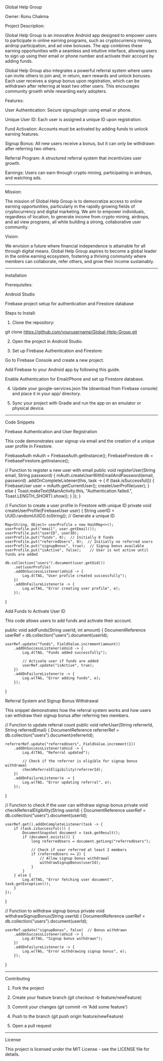 Global Help Group

Owner: Ronu Chakma

Project Description:

Global Help Group is an innovative Android app designed to empower users to participate in online earning programs, such as cryptocurrency mining, airdrop participation, and ad view bonuses. The app combines these earning opportunities with a seamless and intuitive interface, allowing users to sign up using their email or phone number and activate their account by adding funds.

Global Help Group also integrates a powerful referral system where users can invite others to join and, in return, earn rewards and unlock bonuses. Each user receives a signup bonus upon registration, which can be withdrawn after referring at least two other users. This encourages community growth while rewarding early adopters.

Features:

User Authentication: Secure signup/login using email or phone.

Unique User ID: Each user is assigned a unique ID upon registration.

Fund Activation: Accounts must be activated by adding funds to unlock earning features.

Signup Bonus: All new users receive a bonus, but it can only be withdrawn after referring two others.

Referral Program: A structured referral system that incentivizes user growth.

Earnings: Users can earn through crypto mining, participating in airdrops, and watching ads.



---

Mission:

The mission of Global Help Group is to democratize access to online earning opportunities, particularly in the rapidly growing fields of cryptocurrency and digital marketing. We aim to empower individuals, regardless of location, to generate income from crypto mining, airdrops, and ad view programs, all while building a strong, collaborative user community.

Vision:

We envision a future where financial independence is attainable for all through digital means. Global Help Group aspires to become a global leader in the online earning ecosystem, fostering a thriving community where members can collaborate, refer others, and grow their income sustainably.


---

Installation

Prerequisites:

Android Studio

Firebase project setup for authentication and Firestore database


Steps to Install:

1. Clone the repository:

git clone https://github.com/yourusername/Global-Help-Group.git


2. Open the project in Android Studio.


3. Set up Firebase Authentication and Firestore:

Go to Firebase Console and create a new project.

Add Firebase to your Android app by following this guide.

Enable Authentication for Email/Phone and set up Firestore database.



4. Update your google-services.json file (download from Firebase console) and place it in your app/ directory.


5. Sync your project with Gradle and run the app on an emulator or physical device.




---

Code Snippets

Firebase Authentication and User Registration

This code demonstrates user signup via email and the creation of a unique user profile in Firestore.

FirebaseAuth mAuth = FirebaseAuth.getInstance();
FirebaseFirestore db = FirebaseFirestore.getInstance();

// Function to register a new user with email
public void registerUser(String email, String password) {
    mAuth.createUserWithEmailAndPassword(email, password)
        .addOnCompleteListener(this, task -> {
            if (task.isSuccessful()) {
                FirebaseUser user = mAuth.getCurrentUser();
                createUserProfile(user);
            } else {
                Toast.makeText(MainActivity.this, "Authentication failed.",
                    Toast.LENGTH_SHORT).show();
            }
        });
}

// Function to create a user profile in Firestore with unique ID
private void createUserProfile(FirebaseUser user) {
    String userID = UUID.randomUUID().toString(); // Generate a unique ID

    Map<String, Object> userProfile = new HashMap<>();
    userProfile.put("email", user.getEmail());
    userProfile.put("userID", userID);
    userProfile.put("funds", 0);  // Initially 0 funds
    userProfile.put("referredUsers", 0);  // Initially no referred users
    userProfile.put("signupBonus", true);  // Signup bonus available
    userProfile.put("isActive", false);    // User is not active until funds are added

    db.collection("users").document(user.getUid())
        .set(userProfile)
        .addOnSuccessListener(aVoid -> {
            Log.d(TAG, "User profile created successfully");
        })
        .addOnFailureListener(e -> {
            Log.w(TAG, "Error creating user profile", e);
        });
}

Add Funds to Activate User ID

This code allows users to add funds and activate their account.

public void addFunds(String userId, int amount) {
    DocumentReference userRef = db.collection("users").document(userId);

    userRef.update("funds", FieldValue.increment(amount))
        .addOnSuccessListener(aVoid -> {
            Log.d(TAG, "Funds added successfully");

            // Activate user if funds are added
            userRef.update("isActive", true);
        })
        .addOnFailureListener(e -> {
            Log.w(TAG, "Error adding funds", e);
        });
}

Referral System and Signup Bonus Withdrawal

This snippet demonstrates how the referral system works and how users can withdraw their signup bonus after referring two members.

// Function to update referral count
public void referUser(String referrerId, String referredEmail) {
    DocumentReference referrerRef = db.collection("users").document(referrerId);

    referrerRef.update("referredUsers", FieldValue.increment(1))
        .addOnSuccessListener(aVoid -> {
            Log.d(TAG, "Referral updated");

            // Check if the referrer is eligible for signup bonus withdrawal
            checkReferralEligibility(referrerId);
        })
        .addOnFailureListener(e -> {
            Log.w(TAG, "Error updating referral", e);
        });
}

// Function to check if the user can withdraw signup bonus
private void checkReferralEligibility(String userId) {
    DocumentReference userRef = db.collection("users").document(userId);

    userRef.get().addOnCompleteListener(task -> {
        if (task.isSuccessful()) {
            DocumentSnapshot document = task.getResult();
            if (document.exists()) {
                long referredUsers = document.getLong("referredUsers");

                // Check if user referred at least 2 members
                if (referredUsers >= 2) {
                    // Allow signup bonus withdrawal
                    withdrawSignupBonus(userId);
                }
            }
        } else {
            Log.d(TAG, "Error fetching user document", task.getException());
        }
    });
}

// Function to withdraw signup bonus
private void withdrawSignupBonus(String userId) {
    DocumentReference userRef = db.collection("users").document(userId);

    userRef.update("signupBonus", false)  // Bonus withdrawn
        .addOnSuccessListener(aVoid -> {
            Log.d(TAG, "Signup bonus withdrawn");
        })
        .addOnFailureListener(e -> {
            Log.w(TAG, "Error withdrawing signup bonus", e);
        });
}


---

Contributing

1. Fork the project


2. Create your feature branch (git checkout -b feature/newFeature)


3. Commit your changes (git commit -m 'Add some feature')


4. Push to the branch (git push origin feature/newFeature)


5. Open a pull request




---

License

This project is licensed under the MIT License - see the LICENSE file for details.

